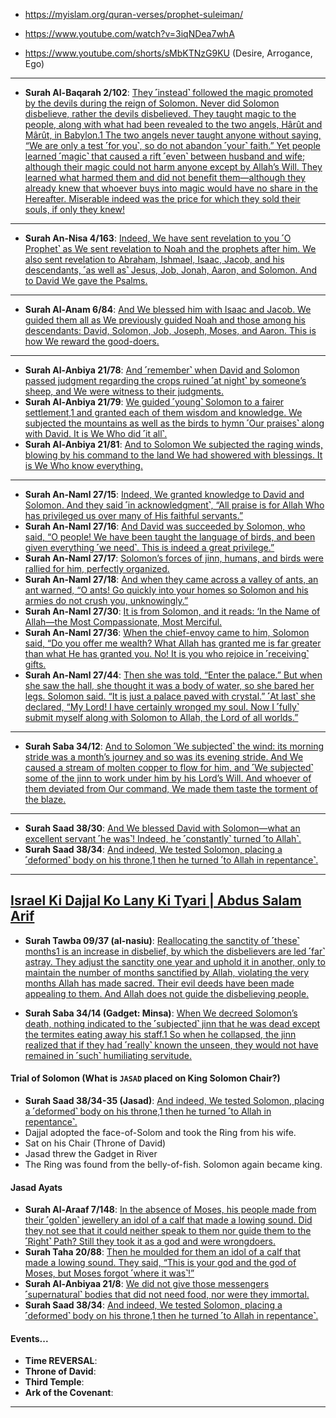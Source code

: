 * https://myislam.org/quran-verses/prophet-suleiman/

* https://www.youtube.com/watch?v=3iqNDea7whA
* https://www.youtube.com/shorts/sMbKTNzG9KU (Desire, Arrogance, Ego)

***

* __Surah Al-Baqarah 2/102__: [They ˹instead˺ followed the magic promoted by the devils during the reign of Solomon. Never did Solomon disbelieve, rather the devils disbelieved. They taught magic to the people, along with what had been revealed to the two angels, Hârût and Mârût, in Babylon.1 The two angels never taught anyone without saying, “We are only a test ˹for you˺, so do not abandon ˹your˺ faith.” Yet people learned ˹magic˺ that caused a rift ˹even˺ between husband and wife; although their magic could not harm anyone except by Allah’s Will. They learned what harmed them and did not benefit them—although they already knew that whoever buys into magic would have no share in the Hereafter. Miserable indeed was the price for which they sold their souls, if only they knew!](https://quranwbw.com/2/102)

***

* __Surah An-Nisa 4/163__: [Indeed, We have sent revelation to you ˹O Prophet˺ as We sent revelation to Noah and the prophets after him. We also sent revelation to Abraham, Ishmael, Isaac, Jacob, and his descendants, ˹as well as˺ Jesus, Job, Jonah, Aaron, and Solomon. And to David We gave the Psalms.](https://quranwbw.com/4/163)

***

* __Surah Al-Anam 6/84__: [And We blessed him with Isaac and Jacob. We guided them all as We previously guided Noah and those among his descendants: David, Solomon, Job, Joseph, Moses, and Aaron. This is how We reward the good-doers.](https://quranwbw.com/6/84)

***

* __Surah Al-Anbiya 21/78__: [And ˹remember˺ when David and Solomon passed judgment regarding the crops ruined ˹at night˺ by someone’s sheep, and We were witness to their judgments.](https://quranwbw.com/21/78)
* __Surah Al-Anbiya 21/79__: [We guided ˹young˺ Solomon to a fairer settlement,1 and granted each of them wisdom and knowledge. We subjected the mountains as well as the birds to hymn ˹Our praises˺ along with David. It is We Who did ˹it all˺.](https://quranwbw.com/21/79)
* __Surah Al-Anbiya 21/81__: [And to Solomon We subjected the raging winds, blowing by his command to the land We had showered with blessings. It is We Who know everything.](https://quranwbw.com/21/81)

***

* __Surah An-Naml 27/15__: [Indeed, We granted knowledge to David and Solomon. And they said ˹in acknowledgment˺, “All praise is for Allah Who has privileged us over many of His faithful servants.”](https://quranwbw.com/27/15)
* __Surah An-Naml 27/16__: [And David was succeeded by Solomon, who said, “O people! We have been taught the language of birds, and been given everything ˹we need˺. This is indeed a great privilege.”](https://quranwbw.com/27/16)
* __Surah An-Naml 27/17__: [Solomon’s forces of jinn, humans, and birds were rallied for him, perfectly organized.](https://quranwbw.com/27/17)
* __Surah An-Naml 27/18__: [And when they came across a valley of ants, an ant warned, “O ants! Go quickly into your homes so Solomon and his armies do not crush you, unknowingly.”](https://quranwbw.com/27/18)
* __Surah An-Naml 27/30__: [It is from Solomon, and it reads: ‘In the Name of Allah—the Most Compassionate, Most Merciful.](https://quranwbw.com/27/30)
* __Surah An-Naml 27/36__: [When the chief-envoy came to him, Solomon said, “Do you offer me wealth? What Allah has granted me is far greater than what He has granted you. No! It is you who rejoice in ˹receiving˺ gifts.](https://quranwbw.com/27/36)
* __Surah An-Naml 27/44__: [Then she was told, “Enter the palace.” But when she saw the hall, she thought it was a body of water, so she bared her legs. Solomon said. “It is just a palace paved with crystal.” ˹At last˺ she declared, “My Lord! I have certainly wronged my soul. Now I ˹fully˺ submit myself along with Solomon to Allah, the Lord of all worlds.”](https://quranwbw.com/27/44)

***

* __Surah Saba 34/12__: [And to Solomon ˹We subjected˺ the wind: its morning stride was a month’s journey and so was its evening stride. And We caused a stream of molten copper to flow for him, and ˹We subjected˺ some of the jinn to work under him by his Lord’s Will. And whoever of them deviated from Our command, We made them taste the torment of the blaze.](https://quranwbw.com/34/12)

***

* __Surah Saad 38/30__: [And We blessed David with Solomon—what an excellent servant ˹he was˺! Indeed, he ˹constantly˺ turned ˹to Allah˺.](https://quranwbw.com/38/30)
* __Surah Saad 38/34__: [And indeed, We tested Solomon, placing a ˹deformed˺ body on his throne,1 then he turned ˹to Allah in repentance˺.](https://quranwbw.com/38/34)

***

## [Israel Ki Dajjal Ko Lany Ki Tyari | Abdus Salam Arif](https://www.youtube.com/watch?v=1hgzyd8iSrM)
* __Surah Tawba 09/37 (al-nasiu)__: [Reallocating the sanctity of ˹these˺ months1 is an increase in disbelief, by which the disbelievers are led ˹far˺ astray. They adjust the sanctity one year and uphold it in another, only to maintain the number of months sanctified by Allah, violating the very months Allah has made sacred. Their evil deeds have been made appealing to them. And Allah does not guide the disbelieving people.](https://quranwbw.com/9#37)

* __Surah Saba 34/14 (Gadget: Minsa)__: [When We decreed Solomon’s death, nothing indicated to the ˹subjected˺ jinn that he was dead except the termites eating away his staff.1 So when he collapsed, the jinn realized that if they had ˹really˺ known the unseen, they would not have remained in ˹such˺ humiliating servitude.](https://quranwbw.com/34/14)

#### Trial of Solomon (What is `JASAD` placed on King Solomon Chair?)
* __Surah Saad 38/34-35 (Jasad)__: [And indeed, We tested Solomon, placing a ˹deformed˺ body on his throne,1 then he turned ˹to Allah in repentance˺.](https://quranwbw.com/38/34-35)
* Dajjal adopted the face-of-Solom and took the Ring from his wife.
* Sat on his Chair (Throne of David)
* Jasad threw the Gadget in River
* The Ring was found from the belly-of-fish. Solomon again became king.

#### Jasad Ayats
* __Surah Al-Araaf 7/148__: [In the absence of Moses, his people made from their ˹golden˺ jewellery an idol of a calf that made a lowing sound. Did they not see that it could neither speak to them nor guide them to the ˹Right˺ Path? Still they took it as a god and were wrongdoers.](https://quranwbw.com/7/148)
* __Surah Taha 20/88__: [Then he moulded for them an idol of a calf that made a lowing sound. They said, “This is your god and the god of Moses, but Moses forgot ˹where it was˺!”](https://quranwbw.com/20/88)
* __Surah Al-Anbiyaa 21/8__: [We did not give those messengers ˹supernatural˺ bodies that did not need food, nor were they immortal.](https://quranwbw.com/21/8)
* __Surah Saad 38/34__: [And indeed, We tested Solomon, placing a ˹deformed˺ body on his throne,1 then he turned ˹to Allah in repentance˺.](https://quranwbw.com/38/34)

#### Events...
* __Time REVERSAL__:
* __Throne of David__:
* __Third Temple__:
* __Ark of the Covenant__:

***

